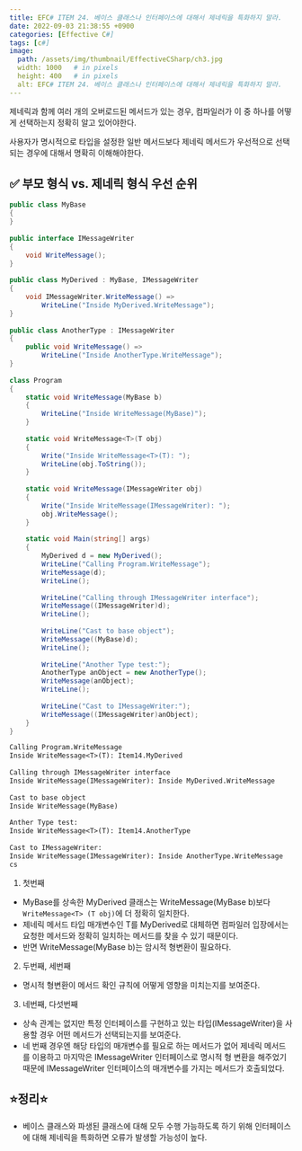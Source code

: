 ```yaml
---
title: EFC# ITEM 24. 베이스 클래스나 인터페이스에 대해서 제네릭을 특화하지 말라.
date: 2022-09-03 21:38:55 +0900
categories: [Effective C#]
tags: [c#]
image:
  path: /assets/img/thumbnail/EffectiveCSharp/ch3.jpg
  width: 1000   # in pixels
  height: 400   # in pixels
  alt: EFC# ITEM 24. 베이스 클래스나 인터페이스에 대해서 제네릭을 특화하지 말라.
---
```


제네릭과 함께 여러 개의 오버로드된 메서드가 있는 경우, 컴파일러가 이 중 하나를 어떻게 선택하는지 정확히 알고 있어야한다. 

사용자가 명시적으로 타입을 설정한 일반 메서드보다 제네릭 메서드가 우선적으로 선택되는 경우에 대해서 명확히 이해해야한다.

## ✅ 부모 형식 vs. 제네릭 형식 우선 순위
```csharp
public class MyBase
{
}
 
public interface IMessageWriter
{
    void WriteMessage();
}
 
public class MyDerived : MyBase, IMessageWriter
{
    void IMessageWriter.WriteMessage() =>
        WriteLine("Inside MyDerived.WriteMessage");
}
 
public class AnotherType : IMessageWriter
{
    public void WriteMessage() =>
        WriteLine("Inside AnotherType.WriteMessage");
}
 
class Program
{
    static void WriteMessage(MyBase b)
    {
        WriteLine("Inside WriteMessage(MyBase)");
    }
 
    static void WriteMessage<T>(T obj)
    {
        Write("Inside WriteMessage<T>(T): ");
        WriteLine(obj.ToString());
    }
 
    static void WriteMessage(IMessageWriter obj)
    {
        Write("Inside WriteMessage(IMessageWriter): ");
        obj.WriteMessage();
    }
 
    static void Main(string[] args)
    {
        MyDerived d = new MyDerived();
        WriteLine("Calling Program.WriteMessage");
        WriteMessage(d);
        WriteLine();
 
        WriteLine("Calling through IMessageWriter interface");
        WriteMessage((IMessageWriter)d);
        WriteLine();
 
        WriteLine("Cast to base object");
        WriteMessage((MyBase)d);
        WriteLine();
 
        WriteLine("Another Type test:");
        AnotherType anObject = new AnotherType();
        WriteMessage(anObject);
        WriteLine();
 
        WriteLine("Cast to IMessageWriter:");
        WriteMessage((IMessageWriter)anObject);
    }
}
```

```txt
Calling Program.WriteMessage
Inside WriteMessage<T>(T): Item14.MyDerived
 
Calling through IMessageWriter interface
Inside WriteMessage(IMessageWriter): Inside MyDerived.WriteMessage
 
Cast to base object
Inside WriteMessage(MyBase)
 
Anther Type test:
Inside WriteMessage<T>(T): Item14.AnotherType
 
Cast to IMessageWriter:
Inside WriteMessage(IMessageWriter): Inside AnotherType.WriteMessage
cs
```
1. 첫번째
  - MyBase를 상속한 MyDerived 클래스는 WriteMessage(MyBase b)보다 `WriteMessage<T> (T obj)`에 더 정확히 일치한다.
  - 제네릭 메서드 타입 매개변수인 T를 MyDerived로 대체하면 컴파일러 입장에서는 요청한 메서드와 정확히 일치하는 메서드를 찾을 수 있기 때문이다.
  - 반면 WriteMessage(MyBase b)는 암시적 형변환이 필요하다.

2. 두번째, 세번째
  - 명시적 형변환이 메서드 확인 규칙에 어떻게 영향을 미치는지를 보여준다. 

3. 네번째, 다섯번째
  - 상속 관계는 없지만 특정 인터페이스를 구현하고 있는 타입(IMessageWriter)을 사용할 경우 어떤 메서드가 선택되는지를 보여준다. 
  - 네 번째 경우엔 해당 타입의 매개변수를 필요로 하는 메서드가 없어 제네릭 메서드를 이용하고 마지막은 IMessageWriter 인터페이스로 명시적 형 변환을 해주었기 때문에 IMessageWriter 인터페이스의 매개변수를 가지는 메서드가 호출되었다.


## ⭐정리⭐
- 베이스 클래스와 파생된 클래스에 대해 모두 수행 가능하도록 하기 위해 인터페이스에 대해 제네릭을 특화하면 오류가 발생할 가능성이 높다.
